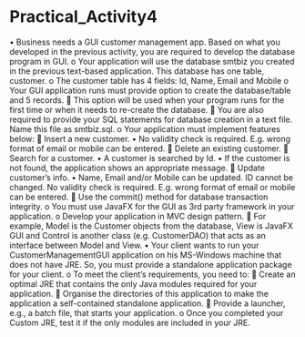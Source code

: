 # Practical_Activity4
• Business needs a GUI customer management app. Based on what you developed in the previous activity, you are required to develop the database program in GUI.
o Your application will use the database smtbiz you created in the previous text-based application. This database has one table, customer.
o The customer table has 4 fields: Id, Name, Email and Mobile
o Your GUI application runs must provide option to create the database/table and 5 records.
 This option will be used when your program runs for the first time or when it needs to re-create the database.
 You are also required to provide your SQL statements for database creation in a text file. Name this file as smtbiz.sql.
o Your application must implement features below:
 Insert a new customer.
• No validity check is required. E.g. wrong format of email or mobile can be entered.
 Delete an existing customer.
 Search for a customer.
• A customer is searched by Id.
• If the customer is not found, the application shows an appropriate message.
 Update customer’s info.
• Name, Email and/or Mobile can be updated. ID cannot be changed.
No validity check is required. E.g. wrong format of email or mobile can be entered.
 Use the commit() method for database transaction integrity.
o You must use JavaFX for the GUI as 3rd party framework in your application.
o Develop your application in MVC design pattern.
 For example, Model is the Customer objects from the database, View is JavaFX GUI and Control is another class (e.g. CustomerDAO) that acts as an interface between Model and View.
• Your client wants to run your CustomerManagementGUI application on his MS-Windows machine that does not have JRE. So, you must provide a standalone application package for your client.
o To meet the client’s requirements, you need to:
 Create an optimal JRE that contains the only Java modules required for your application.
 Organise the directories of this application to make the application a self-contained standalone application.
 Provide a launcher, e.g., a batch file, that starts your application.
o Once you completed your Custom JRE, test it if the only modules are included in your JRE.
